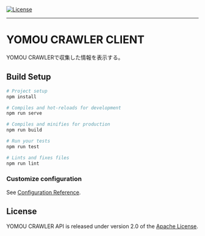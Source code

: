 [![License](https://img.shields.io/badge/License-Apache%202.0-blue.svg)](https://opensource.org/licenses/Apache-2.0)
***
# YOMOU CRAWLER CLIENT
YOMOU CRAWLERで収集した情報を表示する。

## Build Setup
``` bash
# Project setup
npm install

# Compiles and hot-reloads for development
npm run serve

# Compiles and minifies for production
npm run build

# Run your tests
npm run test

# Lints and fixes files
npm run lint
```

### Customize configuration
See [Configuration Reference](https://cli.vuejs.org/config/).

## License
YOMOU CRAWLER API is released under version 2.0 of the [Apache License][].

[Apache License]: http://www.apache.org/licenses/LICENSE-2.0
